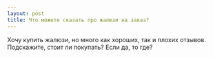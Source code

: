 ```yaml
---
layout: post 
title: Что можете сказать про жалюзи на заказ? 
--- 
```

Хочу купить жалюзи, но много как хороших, так и плохих отзывов. Подскажите, стоит ли покупать? Если да, то где?